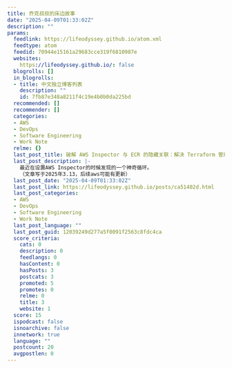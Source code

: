 ```yaml
---
title: 乔克叔叔的床边故事
date: "2025-04-09T01:33:02Z"
description: ""
params:
  feedlink: https://lifeodyssey.github.io/atom.xml
  feedtype: atom
  feedid: 70944e15161a29683cce319f6810987e
  websites:
    https://lifeodyssey.github.io/: false
  blogrolls: []
  in_blogrolls:
  - title: 中文独立博客列表
    description: ""
    id: 7fb87e348a8211f4c19e4b0b0da225bd
  recommended: []
  recommender: []
  categories:
  - AWS
  - DevOps
  - Software Engineering
  - Work Note
  relme: {}
  last_post_title: 破解 AWS Inspector 与 ECR 的隐藏关联：解决 Terraform 管理的循环困境
  last_post_description: |-
    最近在设置AWS Inspector的时候发现的一个神奇循环。
    （文章写于2025年3.13，后续aws可能有更新）
  last_post_date: "2025-04-09T01:33:02Z"
  last_post_link: https://lifeodyssey.github.io/posts/ca51402d.html
  last_post_categories:
  - AWS
  - DevOps
  - Software Engineering
  - Work Note
  last_post_language: ""
  last_post_guid: 12039249d277a5f0091f2563c8fdc4ca
  score_criteria:
    cats: 0
    description: 0
    feedlangs: 0
    hasContent: 0
    hasPosts: 3
    postcats: 3
    promoted: 5
    promotes: 0
    relme: 0
    title: 3
    website: 1
  score: 15
  ispodcast: false
  isnoarchive: false
  innetwork: true
  language: ""
  postcount: 20
  avgpostlen: 0
---
```

